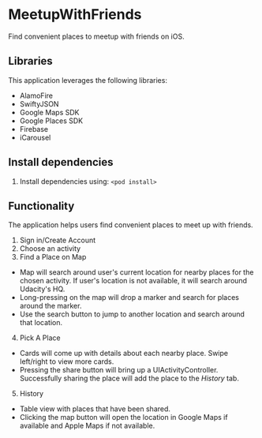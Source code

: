 # MeetupWithFriends
Find convenient places to meetup with friends on iOS.

## Libraries
This application leverages the following libraries:
* AlamoFire
* SwiftyJSON
* Google Maps SDK
* Google Places SDK
* Firebase
* iCarousel

## Install dependencies
1. Install dependencies using: `<pod install>`

## Functionality
The application helps users find convenient places to meet up with friends.

1. Sign in/Create Account
2. Choose an activity
3. Find a Place on Map
  * Map will search around user's current location for nearby places for the chosen 
  activity. If user's location is not available, it will search around Udacity's HQ.
  * Long-pressing on the map will drop a marker and search for places around the marker.
  * Use the search button to jump to another location and search around that location.
4. Pick A Place
  * Cards will come up with details about each nearby place. Swipe left/right to 
  view more cards.
  * Pressing the share button will bring up a UIActivityController.  Successfully
  sharing the place will add the place to the *History* tab.
5. History
  * Table view with places that have been shared.
  * Clicking the map button will open the location in Google Maps if available 
  and Apple Maps if not available.
